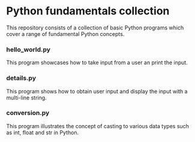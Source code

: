 # Python fundamentals collection

This repository consists of a collection of basic Python programs which cover a range of fundamental Python concepts. 

### hello_world.py
This program showcases how to take input from a user an print the input.

### details.py
This program shows how to obtain user input and display the input with a multi-line string.

### conversion.py
This program illustrates the concept of casting to various data types such as int, float and str in Python.
